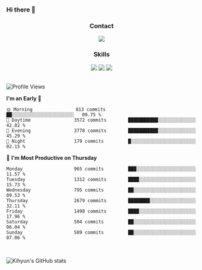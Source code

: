 ### Hi there 👋

<!--
**Key5771/Key5771** is a ✨ _special_ ✨ repository because its `README.md` (this file) appears on your GitHub profile.

Here are some ideas to get you started:

- 🔭 I’m currently working on ...
- 🌱 I’m currently learning ...
- 👯 I’m looking to collaborate on ...
- 🤔 I’m looking for help with ...
- 💬 Ask me about ...
- 📫 How to reach me: ...
- 😄 Pronouns: ...
- ⚡ Fun fact: ...
-->

<h3 align="center">Contact</h3>
<div align="center">
  <a href="mailto:ksj57715@gmail.com"><img src="https://img.shields.io/badge/Gmail-D14836?style=for-the-badge&logo=gmail&logoColor=white"/></a>
</div>

<h3 align="center">Skills</h3>
<div align="center">
  <img src="https://img.shields.io/badge/iOS-000000?style=for-the-badge&logo=ios&logoColor=white"/>
  <img src="https://img.shields.io/badge/Swift-FA7343?style=for-the-badge&logo=swift&logoColor=white"/>
  <img src="https://img.shields.io/badge/Xcode-007ACC?style=for-the-badge&logo=Xcode&logoColor=white"/>
</div>

<br>

<!--START_SECTION:waka-->
![Profile Views](http://img.shields.io/badge/Profile%20Views-0-blue)

**I'm an Early 🐤** 

```text
🌞 Morning                813 commits         ██░░░░░░░░░░░░░░░░░░░░░░░   09.75 % 
🌆 Daytime                3572 commits        ███████████░░░░░░░░░░░░░░   42.82 % 
🌃 Evening                3778 commits        ███████████░░░░░░░░░░░░░░   45.29 % 
🌙 Night                  179 commits         █░░░░░░░░░░░░░░░░░░░░░░░░   02.15 % 
```
📅 **I'm Most Productive on Thursday** 

```text
Monday                   965 commits         ███░░░░░░░░░░░░░░░░░░░░░░   11.57 % 
Tuesday                  1312 commits        ████░░░░░░░░░░░░░░░░░░░░░   15.73 % 
Wednesday                795 commits         ██░░░░░░░░░░░░░░░░░░░░░░░   09.53 % 
Thursday                 2679 commits        ████████░░░░░░░░░░░░░░░░░   32.11 % 
Friday                   1498 commits        ████░░░░░░░░░░░░░░░░░░░░░   17.96 % 
Saturday                 504 commits         ██░░░░░░░░░░░░░░░░░░░░░░░   06.04 % 
Sunday                   589 commits         ██░░░░░░░░░░░░░░░░░░░░░░░   07.06 % 
```



<!--END_SECTION:waka-->

<br>


![Kihyun's GitHub stats](https://github-readme-stats.vercel.app/api?username=key5771&show_icons=true&theme=radical)
